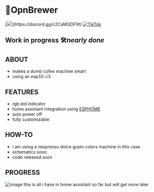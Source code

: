 # 🍵OpnBrewer
[![](https://dcbadge.limes.pink/api/server/(https://discord.gg/c2CaMQDF9t))](https://discord.gg/c2CaMQDF9t)
[![TikTok](https://img.shields.io/badge/TikTok-000000?style=for-the-badge&logo=tiktok&logoColor=white)](https://www.tiktok.com/@muffin_tech_)

## Work in progress 🛠️*nearly done*

## ABOUT
- makes a dumb cofee machine smart
- using an esp32-c3
## FEATURES
- rgb led indicator
- home assistant integration using [ESPHOME](https://esphome.io 'esphome main page')
- auto power off
- fully customizable
## HOW-TO
- i am using a nespresso dolce gusto colors machine in this case
- schematics soon
- code released soon


## PROGRESS
![image](https://github.com/user-attachments/assets/cc2f2316-b727-406b-ab69-aae0692c9fc1)
this is all i have in home assistant so far but will get more later
